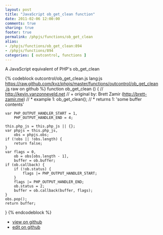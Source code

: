 ```yaml
---
layout: post
title: "JavaScript ob_get_clean function"
date: 2011-02-06 12:00:00
comments: true
sharing: true
footer: true
permalink: /phpjs/functions/ob_get_clean
alias:
- /phpjs/functions/ob_get_clean:894
- /phpjs/functions/894
categories: [ outcontrol, functions ]
---
```

A JavaScript equivalent of PHP's ob_get_clean
<!-- more -->
{% codeblock outcontrol/ob_get_clean.js lang:js https://raw.github.com/kvz/phpjs/master/functions/outcontrol/ob_get_clean.js raw on github %}
function ob_get_clean () {
    // http://kevin.vanzonneveld.net
    // +   original by: Brett Zamir (http://brett-zamir.me)
    // *     example 1: ob_get_clean();
    // *     returns 1: 'some buffer contents'

    var PHP_OUTPUT_HANDLER_START = 1,
        PHP_OUTPUT_HANDLER_END = 4;

    this.php_js = this.php_js || {};
    var phpjs = this.php_js,
        obs = phpjs.obs;
    if (!obs || !obs.length) {
        return false;
    }
    var flags = 0,
        ob = obs[obs.length - 1],
        buffer = ob.buffer;
    if (ob.callback) {
        if (!ob.status) {
            flags |= PHP_OUTPUT_HANDLER_START;
        }
        flags |= PHP_OUTPUT_HANDLER_END;
        ob.status = 2;
        buffer = ob.callback(buffer, flags);
    }
    obs.pop();
    return buffer;
}
{% endcodeblock %}
<ul>
 <li><a href="https://github.com/kvz/phpjs/blob/master/functions/outcontrol/ob_get_clean.js">view on github</a></li>
 <li><a href="https://github.com/kvz/phpjs/edit/master/functions/outcontrol/ob_get_clean.js">edit on github</a></li>
</ul>
